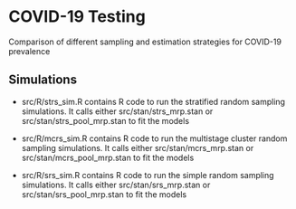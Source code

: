 # COVID-19 Testing

Comparison of different sampling and estimation strategies for COVID-19 prevalence

## Simulations

- src/R/strs_sim.R contains R code to run the stratified random sampling simulations. It calls either src/stan/strs_mrp.stan or src/stan/strs_pool_mrp.stan to fit the models

- src/R/mcrs_sim.R contains R code to run the multistage cluster random sampling simulations. It calls either src/stan/mcrs_mrp.stan or src/stan/mcrs_pool_mrp.stan to fit the models

- src/R/srs_sim.R contains R code to run the simple random sampling simulations. It calls either src/stan/srs_mrp.stan or src/stan/srs_pool_mrp.stan to fit the models